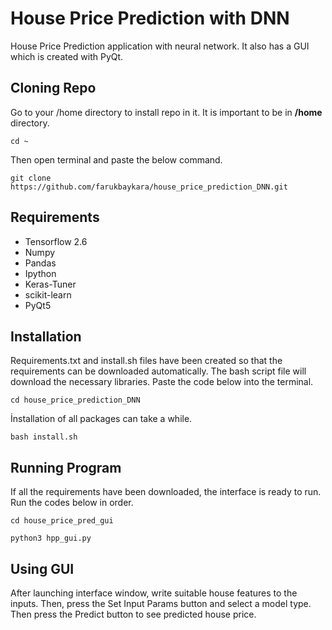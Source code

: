 # House Price Prediction with DNN
House Price Prediction application with neural network. It also has a GUI which is created with PyQt.

## Cloning Repo

Go to your /home directory to install repo in it. It is important to be in **/home** directory.

```
cd ~
```


Then open terminal and paste the below command.

```
git clone https://github.com/farukbaykara/house_price_prediction_DNN.git
```

## Requirements

* Tensorflow 2.6
* Numpy
* Pandas
* Ipython
* Keras-Tuner
* scikit-learn
* PyQt5

## Installation

Requirements.txt and install.sh files have been created so that the requirements can be downloaded automatically. The bash script file will download the necessary libraries. Paste the code below into the terminal.
```
cd house_price_prediction_DNN
```

İnstallation of all packages can take a while. 

```
bash install.sh
```
## Running Program

If all the requirements have been downloaded, the interface is ready to run. Run the codes below in order.

```
cd house_price_pred_gui
```
```
python3 hpp_gui.py
```
## Using GUI

After launching interface window, write suitable house features to the inputs. Then, press the Set Input Params button and select a model type. Then
press the Predict button to see predicted house price. 